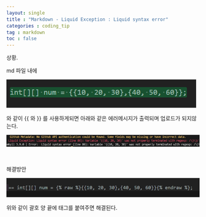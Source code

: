 ```yaml
---
layout: single
title : "Markdown - Liquid Exception : Liquid syntax error"
categories : coding_tip
tag : markdown
toc : false
---
```


상황. 

md 파일 내에

![이미지](https://github.com/YUNCHANYEONG/YUNCHANYEONG.github.io/blob/d145a3289c3efed33e3a2211674ada5882d3e8cb/assets/images/coding_img/Liquid%20Exception1.PNG
)

와 같이 {{ 와 }} 를 사용하게되면 아래와 같은 에러메시지가 출력되며 업로드가 되지않는다.

![이미지](https://github.com/YUNCHANYEONG/YUNCHANYEONG.github.io/blob/d145a3289c3efed33e3a2211674ada5882d3e8cb/assets/images/coding_img/Liquid%20Exception2.PNG
)


<br>

해결방안

![이미지](https://github.com/YUNCHANYEONG/YUNCHANYEONG.github.io/blob/d145a3289c3efed33e3a2211674ada5882d3e8cb/assets/images/coding_img/Liquid%20Exception3.PNG
)

위와 같이 괄호 양 끝에 태그를 붙여주면 해결된다.
